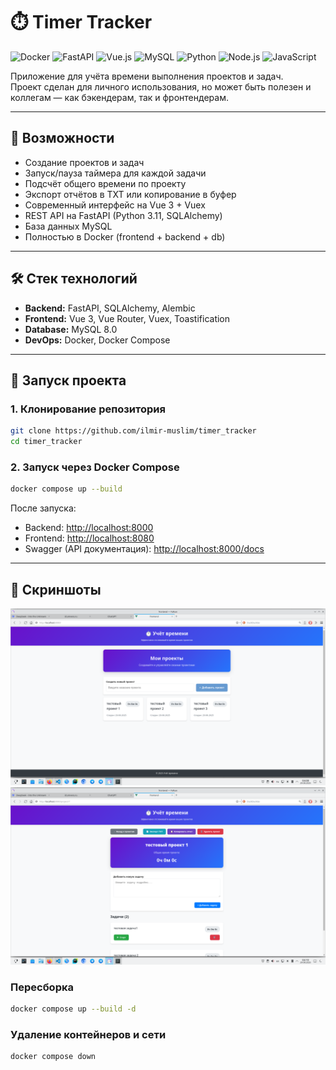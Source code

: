 # ⏱️ Timer Tracker

![Docker](https://img.shields.io/badge/Docker-2496ED?style=for-the-badge&logo=docker&logoColor=white)
![FastAPI](https://img.shields.io/badge/FastAPI-009688?style=for-the-badge&logo=fastapi&logoColor=white)
![Vue.js](https://img.shields.io/badge/Vue.js-4FC08D?style=for-the-badge&logo=vue.js&logoColor=white)
![MySQL](https://img.shields.io/badge/MySQL-4479A1?style=for-the-badge&logo=mysql&logoColor=white)
![Python](https://img.shields.io/badge/Python-3.11-3776AB?style=for-the-badge&logo=python&logoColor=white)
![Node.js](https://img.shields.io/badge/Node.js-16-339933?style=for-the-badge&logo=nodedotjs&logoColor=white)
![JavaScript](https://img.shields.io/badge/JavaScript-ES6+-F7DF1E?style=for-the-badge&logo=javascript&logoColor=black)

Приложение для учёта времени выполнения проектов и задач.  
Проект сделан для личного использования, но может быть полезен и коллегам — как бэкендерам, так и фронтендерам.  

---

## 📌 Возможности
- Создание проектов и задач
- Запуск/пауза таймера для каждой задачи
- Подсчёт общего времени по проекту
- Экспорт отчётов в TXT или копирование в буфер
- Современный интерфейс на Vue 3 + Vuex
- REST API на FastAPI (Python 3.11, SQLAlchemy)
- База данных MySQL
- Полностью в Docker (frontend + backend + db)

---

## 🛠️ Стек технологий
- **Backend:** FastAPI, SQLAlchemy, Alembic
- **Frontend:** Vue 3, Vue Router, Vuex, Toastification
- **Database:** MySQL 8.0
- **DevOps:** Docker, Docker Compose

---

## 🚀 Запуск проекта

### 1. Клонирование репозитория
```bash
git clone https://github.com/ilmir-muslim/timer_tracker
cd timer_tracker
```

### 2. Запуск через Docker Compose
```bash
docker compose up --build
```

После запуска:
- Backend: [http://localhost:8000](http://localhost:8000)
- Frontend: [http://localhost:8080](http://localhost:8080)
- Swagger (API документация): [http://localhost:8000/docs](http://localhost:8000/docs)

---


## 📸 Скриншоты

![Скриншот 1](screenshots/Снимок_экрана_20250829_040859.png)
![Скриншот 2](screenshots/Снимок_экрана_20250829_041026.png)




### Пересборка
```bash
docker compose up --build -d
```

### Удаление контейнеров и сети
```bash
docker compose down
```

